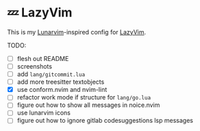# 💤 LazyVim

This is my [Lunarvim](https://www.lunarvim.org/)-inspired config for [LazyVim](https://github.com/LazyVim/LazyVim).

TODO:

- [ ] flesh out README
- [ ] screenshots
- [ ] add `lang/gitcommit.lua`
- [ ] add more treesitter textobjects
- [x] use conform.nvim and nvim-lint
- [ ] refactor work mode if structure for `lang/go.lua`
- [ ] figure out how to show all messages in noice.nvim
- [ ] use lunarvim icons
- [ ] figure out how to ignore gitlab codesuggestions lsp messages
